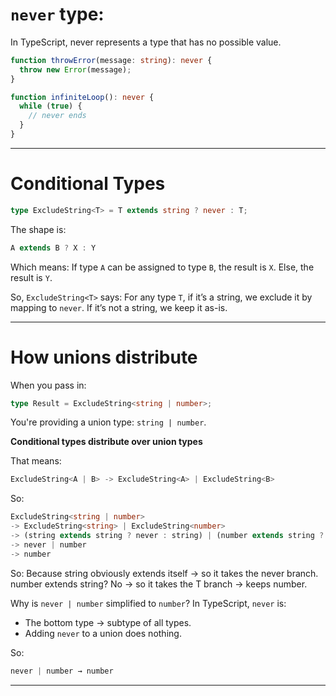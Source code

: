 
# `never` type:
In TypeScript, never represents a type that has no possible value.

```ts
function throwError(message: string): never {
  throw new Error(message);
}

function infiniteLoop(): never {
  while (true) {
    // never ends
  }
}
```

---

# Conditional Types

```ts
type ExcludeString<T> = T extends string ? never : T;
```

The shape is:
```ts
A extends B ? X : Y
```

Which means:
If type `A` can be assigned to type `B`, the result is `X`.
Else, the result is `Y`.

So, `ExcludeString<T>` says:
For any type `T`, if it’s a string, we exclude it by mapping to `never`.
If it’s not a string, we keep it as-is.

---

# How unions distribute

When you pass in:
```ts
type Result = ExcludeString<string | number>;
```

You're providing a union type: `string | number`.

**Conditional types distribute over union types**

That means:
```ts
ExcludeString<A | B> -> ExcludeString<A> | ExcludeString<B>
```

So:
```ts
ExcludeString<string | number>
-> ExcludeString<string> | ExcludeString<number>
-> (string extends string ? never : string) | (number extends string ? never : number)
-> never | number
-> number
```

So:
Because string obviously extends itself → so it takes the never branch.
number extends string? No → so it takes the T branch → keeps number.

Why is `never | number` simplified to `number`?
In TypeScript, `never` is:
- The bottom type → subtype of all types.
- Adding `never` to a union does nothing.

So:
```ts
never | number → number
```

---
